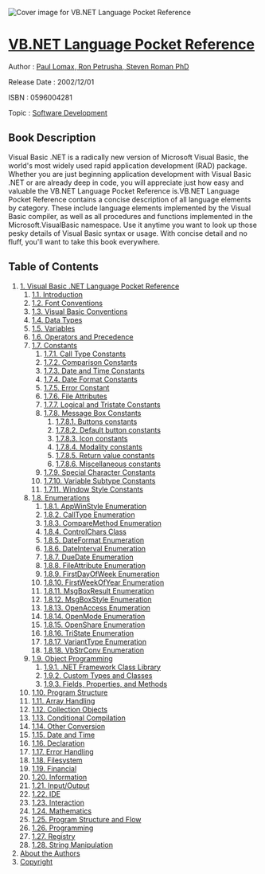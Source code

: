 ![Cover image for VB.NET Language Pocket Reference](https://imgdetail.ebookreading.net/cover/cover/software_development/EB0596004281.jpg)

[VB.NET Language Pocket Reference](https://ebookreading.net/view/book/VB.NET+Language+Pocket+Reference-EB0596004281_1.html "VB.NET Language Pocket Reference")
====================================================================================================================

Author : [Paul Lomax](https://ebookreading.net/search/author/Paul+Lomax),[ Ron Petrusha](https://ebookreading.net/search/author/+Ron+Petrusha),[ Steven Roman PhD](https://ebookreading.net/search/author/+Steven+Roman+PhD)

Release Date : 2002/12/01

ISBN : 0596004281

Topic : [Software Development](https://ebookreading.net/search/category/software-development)

Book Description
-----------------

Visual Basic .NET is a radically new version of Microsoft Visual Basic, the world's most widely used rapid application development (RAD) package. Whether you are just beginning application development with Visual Basic .NET or are already deep in code, you will appreciate just how easy and valuable the VB.NET Language Pocket Reference is.VB.NET Language Pocket Reference contains a concise description of all language elements by category. These include language elements implemented by the Visual Basic compiler, as well as all procedures and functions implemented in the Microsoft.VisualBasic namespace. Use it anytime you want to look up those pesky details of Visual Basic syntax or usage.  With concise detail and no fluff, you'll want to take this book everywhere.
              
Table of Contents
-----------------

1. [1. Visual Basic .NET Language Pocket Reference](https://ebookreading.net/view/book/VB.NET+Language+Pocket+Reference-EB0596004281_3.html)
    1. [1.1. Introduction](https://ebookreading.net/view/book/VB.NET+Language+Pocket+Reference-EB0596004281_4.html)
    1. [1.2. Font Conventions](https://ebookreading.net/view/book/VB.NET+Language+Pocket+Reference-EB0596004281_5.html)
    1. [1.3. Visual Basic Conventions ](https://ebookreading.net/view/book/VB.NET+Language+Pocket+Reference-EB0596004281_6.html)
    1. [1.4. Data Types](https://ebookreading.net/view/book/VB.NET+Language+Pocket+Reference-EB0596004281_7.html)
    1. [1.5. Variables](https://ebookreading.net/view/book/VB.NET+Language+Pocket+Reference-EB0596004281_8.html)
    1. [1.6. Operators and Precedence](https://ebookreading.net/view/book/VB.NET+Language+Pocket+Reference-EB0596004281_9.html)
    1. [1.7. Constants](https://ebookreading.net/view/book/VB.NET+Language+Pocket+Reference-EB0596004281_10.html)
        1. [1.7.1. Call Type Constants](https://ebookreading.net/view/book/VB.NET+Language+Pocket+Reference-EB0596004281_10.html#vbnetlpr-CHP-1-SECT)
        1. [1.7.2. Comparison Constants](https://ebookreading.net/view/book/VB.NET+Language+Pocket+Reference-EB0596004281_10.html#vbnetlpr-CHP-1-SECT)
        1. [1.7.3. Date and Time Constants](https://ebookreading.net/view/book/VB.NET+Language+Pocket+Reference-EB0596004281_10.html#vbnetlpr-CHP-1-SECT)
        1. [1.7.4. Date Format Constants](https://ebookreading.net/view/book/VB.NET+Language+Pocket+Reference-EB0596004281_10.html#vbnetlpr-CHP-1-SECT)
        1. [1.7.5. Error Constant](https://ebookreading.net/view/book/VB.NET+Language+Pocket+Reference-EB0596004281_10.html#vbnetlpr-CHP-1-SECT)
        1. [1.7.6. File Attributes](https://ebookreading.net/view/book/VB.NET+Language+Pocket+Reference-EB0596004281_10.html#vbnetlpr-CHP-1-SECT)
        1. [1.7.7. Logical and Tristate Constants](https://ebookreading.net/view/book/VB.NET+Language+Pocket+Reference-EB0596004281_10.html#vbnetlpr-CHP-1-SECT)
        1. [1.7.8. Message Box Constants](https://ebookreading.net/view/book/VB.NET+Language+Pocket+Reference-EB0596004281_10.html#vbnetlpr-CHP-1-SECT)
            1. [1.7.8.1. Buttons constants](https://ebookreading.net/view/book/VB.NET+Language+Pocket+Reference-EB0596004281_10.html#vbnetlpr-CHP-1-SECT)
            1. [1.7.8.2. Default button constants](https://ebookreading.net/view/book/VB.NET+Language+Pocket+Reference-EB0596004281_10.html#vbnetlpr-CHP-1-SECT)
            1. [1.7.8.3. Icon constants](https://ebookreading.net/view/book/VB.NET+Language+Pocket+Reference-EB0596004281_10.html#vbnetlpr-CHP-1-SECT)
            1. [1.7.8.4. Modality constants](https://ebookreading.net/view/book/VB.NET+Language+Pocket+Reference-EB0596004281_10.html#vbnetlpr-CHP-1-SECT)
            1. [1.7.8.5. Return value constants](https://ebookreading.net/view/book/VB.NET+Language+Pocket+Reference-EB0596004281_10.html#vbnetlpr-CHP-1-SECT)
            1. [1.7.8.6. Miscellaneous constants](https://ebookreading.net/view/book/VB.NET+Language+Pocket+Reference-EB0596004281_10.html#vbnetlpr-CHP-1-SECT)
        1. [1.7.9. Special Character Constants](https://ebookreading.net/view/book/VB.NET+Language+Pocket+Reference-EB0596004281_10.html#vbnetlpr-CHP-1-SECT)
        1. [1.7.10. Variable Subtype Constants](https://ebookreading.net/view/book/VB.NET+Language+Pocket+Reference-EB0596004281_10.html#vbnetlpr-CHP-1-SECT)
        1. [1.7.11. Window Style Constants](https://ebookreading.net/view/book/VB.NET+Language+Pocket+Reference-EB0596004281_10.html#vbnetlpr-CHP-1-SECT)
    1. [1.8. Enumerations](https://ebookreading.net/view/book/VB.NET+Language+Pocket+Reference-EB0596004281_11.html)
        1. [1.8.1. AppWinStyle Enumeration](https://ebookreading.net/view/book/VB.NET+Language+Pocket+Reference-EB0596004281_11.html#vbnetlpr-CHP-1-SECT)
        1. [1.8.2. CallType Enumeration](https://ebookreading.net/view/book/VB.NET+Language+Pocket+Reference-EB0596004281_11.html#vbnetlpr-CHP-1-SECT)
        1. [1.8.3. CompareMethod Enumeration](https://ebookreading.net/view/book/VB.NET+Language+Pocket+Reference-EB0596004281_11.html#vbnetlpr-CHP-1-SECT)
        1. [1.8.4. ControlChars Class](https://ebookreading.net/view/book/VB.NET+Language+Pocket+Reference-EB0596004281_11.html#vbnetlpr-CHP-1-SECT)
        1. [1.8.5. DateFormat Enumeration](https://ebookreading.net/view/book/VB.NET+Language+Pocket+Reference-EB0596004281_11.html#vbnetlpr-CHP-1-SECT)
        1. [1.8.6. DateInterval Enumeration](https://ebookreading.net/view/book/VB.NET+Language+Pocket+Reference-EB0596004281_11.html#vbnetlpr-CHP-1-SECT)
        1. [1.8.7. DueDate Enumeration](https://ebookreading.net/view/book/VB.NET+Language+Pocket+Reference-EB0596004281_11.html#vbnetlpr-CHP-1-SECT)
        1. [1.8.8. FileAttribute Enumeration](https://ebookreading.net/view/book/VB.NET+Language+Pocket+Reference-EB0596004281_11.html#vbnetlpr-CHP-1-SECT)
        1. [1.8.9. FirstDayOfWeek Enumeration](https://ebookreading.net/view/book/VB.NET+Language+Pocket+Reference-EB0596004281_11.html#vbnetlpr-CHP-1-SECT)
        1. [1.8.10. FirstWeekOfYear Enumeration](https://ebookreading.net/view/book/VB.NET+Language+Pocket+Reference-EB0596004281_11.html#vbnetlpr-CHP-1-SECT)
        1. [1.8.11. MsgBoxResult Enumeration](https://ebookreading.net/view/book/VB.NET+Language+Pocket+Reference-EB0596004281_11.html#vbnetlpr-CHP-1-SECT)
        1. [1.8.12. MsgBoxStyle Enumeration](https://ebookreading.net/view/book/VB.NET+Language+Pocket+Reference-EB0596004281_11.html#vbnetlpr-CHP-1-SECT)
        1. [1.8.13. OpenAccess Enumeration](https://ebookreading.net/view/book/VB.NET+Language+Pocket+Reference-EB0596004281_11.html#vbnetlpr-CHP-1-SECT)
        1. [1.8.14. OpenMode Enumeration](https://ebookreading.net/view/book/VB.NET+Language+Pocket+Reference-EB0596004281_11.html#vbnetlpr-CHP-1-SECT)
        1. [1.8.15. OpenShare Enumeration](https://ebookreading.net/view/book/VB.NET+Language+Pocket+Reference-EB0596004281_11.html#vbnetlpr-CHP-1-SECT)
        1. [1.8.16. TriState Enumeration](https://ebookreading.net/view/book/VB.NET+Language+Pocket+Reference-EB0596004281_11.html#vbnetlpr-CHP-1-SECT)
        1. [1.8.17. VariantType Enumeration](https://ebookreading.net/view/book/VB.NET+Language+Pocket+Reference-EB0596004281_11.html#vbnetlpr-CHP-1-SECT)
        1. [1.8.18. VbStrConv Enumeration](https://ebookreading.net/view/book/VB.NET+Language+Pocket+Reference-EB0596004281_11.html#vbnetlpr-CHP-1-SECT)
    1. [1.9. Object Programming](https://ebookreading.net/view/book/VB.NET+Language+Pocket+Reference-EB0596004281_12.html)
        1. [1.9.1. .NET Framework Class Library](https://ebookreading.net/view/book/VB.NET+Language+Pocket+Reference-EB0596004281_12.html#vbnetlpr-CHP-1-SECT)
        1. [1.9.2. Custom Types and Classes ](https://ebookreading.net/view/book/VB.NET+Language+Pocket+Reference-EB0596004281_12.html#vbnetlpr-CHP-1-SECT)
        1. [1.9.3. Fields, Properties, and Methods](https://ebookreading.net/view/book/VB.NET+Language+Pocket+Reference-EB0596004281_12.html#vbnetlpr-CHP-1-SECT)
    1. [1.10. Program Structure](https://ebookreading.net/view/book/VB.NET+Language+Pocket+Reference-EB0596004281_13.html)
    1. [1.11. Array Handling](https://ebookreading.net/view/book/VB.NET+Language+Pocket+Reference-EB0596004281_14.html)
    1. [1.12. Collection Objects](https://ebookreading.net/view/book/VB.NET+Language+Pocket+Reference-EB0596004281_22.html)
    1. [1.13. Conditional Compilation](https://ebookreading.net/view/book/VB.NET+Language+Pocket+Reference-EB0596004281_27.html)
    1. [1.14. Other Conversion](https://ebookreading.net/view/book/VB.NET+Language+Pocket+Reference-EB0596004281_49.html)
    1. [1.15. Date and Time](https://ebookreading.net/view/book/VB.NET+Language+Pocket+Reference-EB0596004281_56.html)
    1. [1.16. Declaration](https://ebookreading.net/view/book/VB.NET+Language+Pocket+Reference-EB0596004281_78.html)
    1. [1.17. Error Handling](https://ebookreading.net/view/book/VB.NET+Language+Pocket+Reference-EB0596004281_94.html)
    1. [1.18. Filesystem](https://ebookreading.net/view/book/VB.NET+Language+Pocket+Reference-EB0596004281_111.html)
    1. [1.19. Financial](https://ebookreading.net/view/book/VB.NET+Language+Pocket+Reference-EB0596004281_127.html)
    1. [1.20. Information](https://ebookreading.net/view/book/VB.NET+Language+Pocket+Reference-EB0596004281_141.html)
    1. [1.21. Input/Output](https://ebookreading.net/view/book/VB.NET+Language+Pocket+Reference-EB0596004281_160.html)
    1. [1.22. IDE](https://ebookreading.net/view/book/VB.NET+Language+Pocket+Reference-EB0596004281_182.html)
    1. [1.23. Interaction](https://ebookreading.net/view/book/VB.NET+Language+Pocket+Reference-EB0596004281_184.html)
    1. [1.24. Mathematics](https://ebookreading.net/view/book/VB.NET+Language+Pocket+Reference-EB0596004281_196.html)
    1. [1.25. Program Structure and Flow](https://ebookreading.net/view/book/VB.NET+Language+Pocket+Reference-EB0596004281_228.html)
    1. [1.26. Programming](https://ebookreading.net/view/book/VB.NET+Language+Pocket+Reference-EB0596004281_242.html)
    1. [1.27. Registry](https://ebookreading.net/view/book/VB.NET+Language+Pocket+Reference-EB0596004281_271.html)
    1. [1.28. String Manipulation](https://ebookreading.net/view/book/VB.NET+Language+Pocket+Reference-EB0596004281_276.html)
1. [About the Authors](https://ebookreading.net/view/book/VB.NET+Language+Pocket+Reference-EB0596004281_312.html)
1. [Copyright](https://ebookreading.net/view/book/VB.NET+Language+Pocket+Reference-EB0596004281_313.html)
